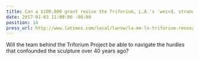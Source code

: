 ```yaml
---
title: Can a $100,000 grant revive the Triforium, L.A.'s 'weird, strange beacon'?
date: 2017-01-03 11:00:00 -08:00
position: 14
press_url: http://www.latimes.com/local/lanow/la-me-ln-triforium-renovation-20161217-story.html
---
```


Will the team behind the Triforium Project be able to navigate the hurdles that confounded the sculpture over 40 years ago?

